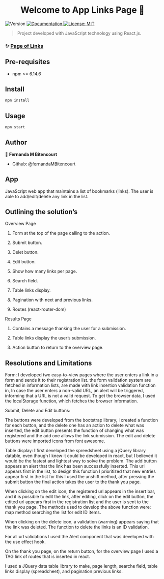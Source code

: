 
<h1 align="center">Welcome to App Links Page 👋</h1>
<p>
  <img alt="Version" src="https://img.shields.io/badge/npm-6.14.6-blue.svg?cacheSeconds=2592000" />
  <a href="https://github.com/edvaldotorres/legends-flix#readme" target="_blank">
    <img alt="Documentation" src="https://img.shields.io/badge/documentation-yes-brightgreen.svg" />
  </a>
  <a href="#" target="_blank">
    <img alt="License: MIT" src="https://img.shields.io/badge/License-MIT-yellow.svg" />
  </a>
</p>

> Project developed with JavaScript technology using React.js. 

### ✨ [Page of Links ](https://list-of-link.vercel.app/)

## Pre-requisites

* npm >= 6.14.6

## Install

```sh
npm install
```

## Usage

```sh
npm start
```

## Author

👤 **Fernanda M Bitencourt**


* Github: [@fernandaMBitencourt](https://github.com/FernandaMBitencourt)


## App 

JavaScript web app that maintains a 
list of bookmarks (links). 
The user is able to add/edit/delete any link in the list.



##  Outlining the solution’s

Overview Page

  1. Form at the top of the page calling to the action.

  2. Submit button.

  3. Delet button.

  4. Edit button.
  
  5. Show how many links per page.
  
  6. Search field.

  7. Table links display.

  8. Pagination with next and previous links.

  9. Routes (react-router-dom)

Results Page

  1. Contains a message thanking the user for a submission.

  2. Table links display the user’s submission.

  3. Action button to return to the overview page.


## Resolutions and Limitations
 
   Form:
   I developed two easy-to-view pages where the user enters a link in a form and sends it to their registration list.
   the form validation system are fetched in information lists, are made with link insertion validation function in,
   In case the user enters a non-valid URL, an alert will be triggered, informing that a URL is not a valid request.
   To get the browser data, I used the localStorage function, which fetches the browser information.

   Submit, Delete and Edit buttons:

   The buttons were developed from the bootstrap library, I created a function for each button, and the delete one has an action to delete what was inserted, the edit button presents the function of changing what was registered and the add one allows the link submission. The edit and delete buttons were imported icons from font awesome.

   Table display:
   I first developed the spreedsheet using a jQuery library datable, even though I knew it could be developed in react, but I believed it would be the fastest and lightest way to solve the problem.
   The add button appears an alert that the link has been successfully inserted. This url appears first in the list, to design this function I prioritized that new entries appear first in the list for this I used the unshift method, after pressing the submit button the final action takes the user to the thank you page.

   When clicking on the edit icon, the registered url appears in the insert bar, and it is possible to edit the link, after editing, click on the edit button, the edited url appears first in the registration list and the user is sent to the thank you page.
   The methods used to develop the above function were: map method searching the list for edit ID items.

   When clicking on the delete icon, a validation (warning) appears saying that the link was deleted.
   The function to delete the links is an ID validation.

   For all url validations I used the Alert component that was developed with the use effect hook.

   On the thank you page, on the return button,
   for the overview page I used a TAG link of routes that is inserted in react.

   I used a JQuery data table library to make, page length, searche field, table links display (spreadcheet), and pagination previous links.











   

     

























